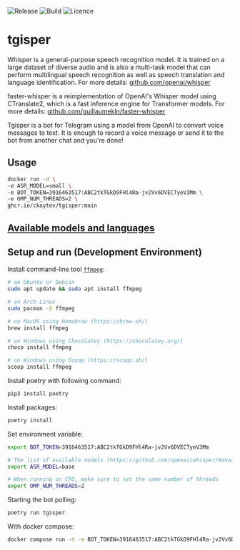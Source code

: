 ![Release](https://img.shields.io/github/v/release/ckaytev/tgisper.svg)
![Build](https://img.shields.io/github/actions/workflow/status/ckaytev/tgisper/ghcr-publish.yml.svg)
![Licence](https://img.shields.io/github/license/ckaytev/tgisper.svg)

# tgisper
Whisper is a general-purpose speech recognition model. It is trained on a large dataset of diverse audio and is also a multi-task model that can perform multilingual speech recognition as well as speech translation and language identification. For more details: [github.com/openai/whisper](https://github.com/openai/whisper/)

faster-whisper is a reimplementation of OpenAI's Whisper model using CTranslate2, which is a fast inference engine for Transformer models. For more details: [github.com/guillaumekln/faster-whisper](https://github.com/guillaumekln/faster-whisper/)

Tgisper is a bot for Telegram using a model from OpenAI to convert voice messages to text. It is enough to record a voice message or send it to the bot from another chat and you're done!


## Usage
```bash
docker run -d \
-e ASR_MODEL=small \
-e BOT_TOKEN=3916463517:ABC2tkTGkD9FHl4Ra-jv2Vv6DVECTyeV3Mm \
-e OMP_NUM_THREADS=2 \
ghcr.io/ckaytev/tgisper:main
```

## [Available models and languages](https://github.com/openai/whisper/#available-models-and-languages)



## Setup and run (Development Environment)

Install command-line tool [`ffmpeg`](https://ffmpeg.org/):

```bash
# on Ubuntu or Debian
sudo apt update && sudo apt install ffmpeg

# on Arch Linux
sudo pacman -S ffmpeg

# on MacOS using Homebrew (https://brew.sh/)
brew install ffmpeg

# on Windows using Chocolatey (https://chocolatey.org/)
choco install ffmpeg

# on Windows using Scoop (https://scoop.sh/)
scoop install ffmpeg
```

Install poetry with following command:

```sh
pip3 install poetry
```

Install packages:

```sh
poetry install
```

Set environment variable:
```sh
export BOT_TOKEN=3916463517:ABC2tkTGkD9FHl4Ra-jv2Vv6DVECTyeV3Mm

# The list of available models (https://github.com/openai/whisper/#available-models-and-languages)
export ASR_MODEL=base 

# When running on CPU, make sure to set the same number of threads
export OMP_NUM_THREADS=2
```

Starting the bot polling:

```sh
poetry run tgisper
```

With docker compose:

```sh
docker compose run -d -e BOT_TOKEN=3916463517:ABC2tkTGkD9FHl4Ra-jv2Vv6DVECTyeV3Mm tgisper
```